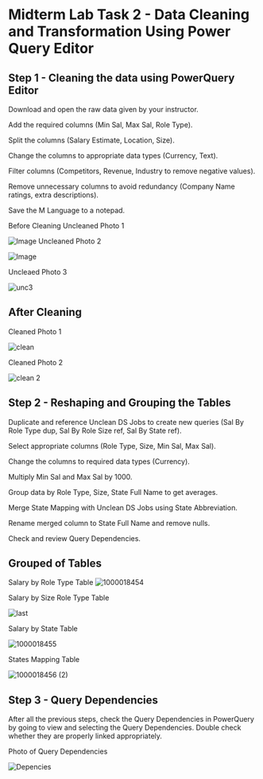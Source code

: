 # Midterm Lab Task 2 - Data Cleaning and Transformation Using Power Query Editor
## Step 1 - Cleaning the data using PowerQuery Editor
Download and open the raw data given by your instructor.

Add the required columns (Min Sal, Max Sal, Role Type).

Split the columns (Salary Estimate, Location, Size).

Change the columns to appropriate data types (Currency, Text).

Filter columns (Competitors, Revenue, Industry to remove negative values).

Remove unnecessary columns to avoid redundancy (Company Name ratings, extra descriptions).

Save the M Language to a notepad.

Before Cleaning
Uncleaned Photo 1

![Image](https://github.com/user-attachments/assets/5efe1018-2ce7-4e40-8c9a-0dde85dddc59)
 Uncleaned Photo 2
 
![Image](https://github.com/user-attachments/assets/e1ebc394-b25a-46be-bf46-ccad1cd37afa)

Uncleaed Photo 3

![unc3](https://github.com/user-attachments/assets/15f3aa79-e7ab-4f60-81c3-40bb8d8cc0d5)

## After Cleaning

Cleaned Photo  1

![clean](https://github.com/user-attachments/assets/e8aff98e-d8ff-4ec7-93cc-ffc5c5913258)

Cleaned Photo 2

![clean 2](https://github.com/user-attachments/assets/7f7b4109-cc5f-4269-82cf-ea8be9fe307a)

## Step 2 - Reshaping and Grouping the Tables
Duplicate and reference Unclean DS Jobs to create new queries (Sal By Role Type dup, Sal By Role Size ref, Sal By State ref).

Select appropriate columns (Role Type, Size, Min Sal, Max Sal).

Change the columns to required data types (Currency).

Multiply Min Sal and Max Sal by 1000.

Group data by Role Type, Size, State Full Name to get averages.

Merge State Mapping with Unclean DS Jobs using State Abbreviation.

Rename merged column to State Full Name and remove nulls.

Check and review Query Dependencies.

## Grouped of Tables
Salary by Role Type Table
![1000018454](https://github.com/user-attachments/assets/4a9d54c0-1214-405e-9830-ddd551df36bc)

Salary by Size Role Type Table

![last](https://github.com/user-attachments/assets/1c17956d-8aab-4d35-9e91-51cfbac03b2b)

Salary by State Table

![1000018455](https://github.com/user-attachments/assets/b2e9b071-3c9e-492f-b4ba-7acfac4ccbb5)

States Mapping Table

![1000018456 (2)](https://github.com/user-attachments/assets/5a68f6ee-1dac-4c34-bed4-ae12736d6417)

## Step 3 - Query Dependencies
After all the previous steps, check the Query Dependencies in PowerQuery by going to view and selecting the Query Dependencies.
Double check whether they are properly linked appropriately.

Photo of Query Dependencies

![Depencies](https://github.com/user-attachments/assets/391710de-ce59-41f1-a75a-eb701b0c6d76)








